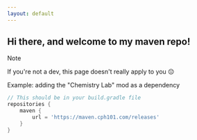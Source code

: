 ```yaml
---
layout: default
---
```


## Hi there, and welcome to my maven repo!

> [!NOTE]  
> If you're not a dev, this page doesn't really apply to you 😔


Example: adding the "Chemistry Lab" mod as a dependency
```groovy
// This should be in your build.gradle file
repositories {
	maven {
		url = 'https://maven.cph101.com/releases'
	}
}

```
